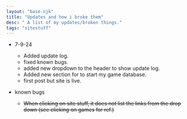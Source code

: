 ```yaml
---
layout: "base.njk"
title: "Updates and how i broke them"
desc: " A list of my updates/broken things."
tags: "sitestuff"
---
```


- 7-9-24
  - Added update log.
  - fixed known bugs.
  - added new dropdown to the header to show update log.
  - Added new section for to start my game database.
  - first post but site is live. 

- known bugs
  - ~~When clicking on site stuff, it does not list the links from the drop down (see clicking on games for ref.)~~